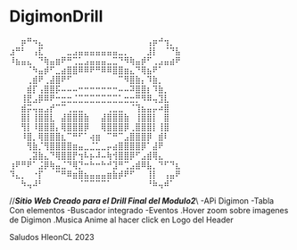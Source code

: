 # DigimonDrill
⠀⠀⡶⠛⠲⣄⠀⠀⠀⠀⠀⠀⠀⠀⠀⠀⠀⠀⠀⠀⠀⠀⠀⠀⢠⡶⠚⢲⡀⠀
⣰⠛⠃⠀⢠⣏⠀⠀⠀⠀⣀⣠⣤⣤⣤⣤⣤⣤⣤⣀⡀⠀⠀⠀⣸⡇⠀⠈⠙⣧
⠸⣦⣤⣄⠀⠙⢷⣤⣶⠟⠛⢉⣁⣠⣤⣤⣤⣀⣉⠙⠻⢷⣤⡾⠋⢀⣠⣤⣴⠟
⠀⠀⠀⠈⠳⣤⡾⠋⣀⣴⣿⣿⠿⠿⠟⠛⠿⠿⣿⣿⣶⣄⠙⢿⣦⠟⠁⠀⠀⠀
⠀⠀⠀⢀⣾⠟⢀⣼⣿⠟⠋⠀⠀⠀⠀⠀⠀⠀⠀⠉⠻⣿⣷⡄⠹⣷⡀⠀⠀⠀
⠀⠀⠀⣾⡏⢠⣿⣿⡯⠤⠤⠤⠒⠒⠒⠒⠒⠒⠒⠤⠤⠽⣿⣿⡆⠹⣷⡀⠀⠀
⠀⠀⢸⣟⣠⡿⠿⠟⠒⣒⣒⣈⣉⣉⣉⣉⣉⣉⣉⣁⣒⣒⡛⠻⠿⢤⣹⣇⠀⠀
⠀⠀⣾⡭⢤⣤⣠⡞⠉⠉⢀⣀⣀⠀⠀⠀⠀⢀⣀⣀⠀⠈⢹⣦⣤⡤⠴⣿⠀⠀
⠀⠀⣿⡇⢸⣿⣿⣇⠀⣼⣿⣿⣿⣷⠀⠀⣼⣿⣿⣿⣷⠀⢸⣿⣿⡇⠀⣿⠀⠀
⠀⠀⢻⡇⠸⣿⣿⣿⡄⢿⣿⣿⣿⡿⠀⠀⢿⣿⣿⣿⡿⢀⣿⣿⣿⡇⢸⣿⠀⠀
⠀⠀⠸⣿⡀⢿⣿⣿⣿⣆⠉⠛⠋⠁⢴⣶⠀⠉⠛⠉⣠⣿⣿⣿⡿⠀⣾⠇⠀⠀
⠀⠀⠀⢻⣷⡈⢻⣿⣿⣿⣿⣶⣤⣀⣈⣁⣀⡤⣴⣿⣿⣿⣿⡿⠁⣼⠟⠀⠀⠀
⠀⠀⠀⢀⣽⣷⣄⠙⢿⣿⣿⡟⢲⠧⡦⠼⠤⢷⢺⣿⣿⡿⠋⣠⣾⢿⣄⠀⠀⠀
⢰⠟⠛⠟⠁⣨⡿⢷⣤⣈⠙⢿⡙⠒⠓⠒⠓⠚⣹⠛⢉⣠⣾⠿⣧⡀⠙⠋⠙⣆
⠹⣄⡀⠀⠐⡏⠀⠀⠉⠛⠿⣶⣿⣦⣤⣤⣤⣶⣷⡾⠟⠋⠀⠀⢸⡇⠀⢠⣤⠟
⠀⠀⠳⢤⠼⠃⠀⠀⠀⠀⠀⠀⠈⠉⠉⠉⠉⠁⠀⠀⠀⠀⠀⠀⠘⠷⢤⠾⠁⠀



//***Sitio Web Creado para el Drill Final del Modulo2***\\
-APi Digimon
-Tabla Con elementos
-Buscador integrado
-Eventos
.Hover zoom sobre imagenes de Digimon
.Musica Anime al hacer click en Logo del Header

Saludos
HleonCL
2023
